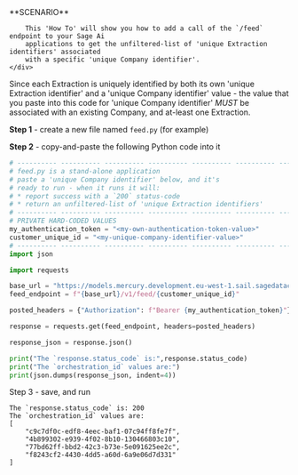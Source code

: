 <SectionCard justify='left'>
    <div>
        **SCENARIO**

        This 'How To' will show you how to add a call of the `/feed` endpoint to your Sage Ai
        applications to get the unfiltered-list of 'unique Extraction identifiers' associated
        with a specific 'unique Company identifier'.
    </div>
</SectionCard>

<MessageCard type='proactive'>Since each Extraction is uniquely identified by both its own 
'unique Extraction identifier' and a 'unique Company identifier' value - the value that 
you paste into this code for 'unique Company identifier' *MUST* be associated with an
existing Company, and at-least one Extraction.</MessageCard>

**Step 1** - create a new file named `feed.py` (for example)

**Step 2** - copy-and-paste the following Python code into it

```python:feed.py
# ---------- ---------- ---------- ---------- ---------- ---------- ---------- ----------
# feed.py is a stand-alone application
# paste a 'unique Company identifier' below, and it's
# ready to run - when it runs it will:
# * report success with a `200` status-code
# * return an unfiltered-list of 'unique Extraction identifiers'
# ---------- ---------- ---------- ---------- ---------- ---------- ---------- ----------
# PRIVATE HARD-CODED VALUES
my_authentication_token = "<my-own-authentication-token-value>"
customer_unique_id = "<my-unique-company-identifier-value>"
# ---------- ---------- ---------- ---------- ---------- ---------- ---------- ----------
import json

import requests

base_url = "https://models.mercury.development.eu-west-1.sail.sagedatacloud.com/api"
feed_endpoint = f"{base_url}/v1/feed/{customer_unique_id}"

posted_headers = {"Authorization": f"Bearer {my_authentication_token}"}

response = requests.get(feed_endpoint, headers=posted_headers)

response_json = response.json()

print("The `response.status_code` is:",response.status_code)
print("The `orchestration_id` values are:")
print(json.dumps(response_json, indent=4))
```

Step 3 - save, and run

```json:response
The `response.status_code` is: 200
The `orchestration_id` values are:
[
    "c9c7df0c-edf8-4eec-baf1-07c94ff8fe7f",
    "4b899302-e939-4f02-8b10-130466803c10",
    "77bd62ff-bbd2-42c3-b73e-5e091625ee2c",
    "f8243cf2-4430-4dd5-a60d-6a9e06d7d331"
]
```
